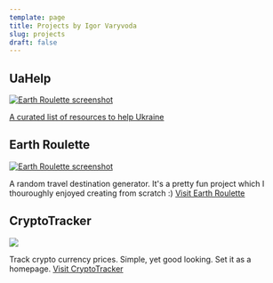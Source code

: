 ```yaml
---
template: page
title: Projects by Igor Varyvoda
slug: projects
draft: false
---
```

## UaHelp
<a href="https://www.uahelp.me" target="_blank"><img src="https://cdn.earthroulette.com/varyvoda/uahelp.png" alt="Earth Roulette screenshot"></a>

[A curated list of resources to help Ukraine](https://www.uahelp.me)

## Earth Roulette

<a href="https://earthroulette.com" target="_blank"><img src="https://iantiark.sirv.com/varyvoda/er.png" alt="Earth Roulette screenshot"></a>

A random travel destination generator. It's a pretty fun project which I thouroughly enjoyed creating from scratch :) [Visit Earth Roulette](https://earthroulette.com)

## CryptoTracker

<a href="https://cryptotracker.xyz" target="_blank"><img src="https://iantiark.sirv.com/varyvoda/ct.png"></a>

Track crypto currency prices. Simple, yet good looking. Set it as a homepage. [Visit CryptoTracker](https://cryptotracker.xyz)

